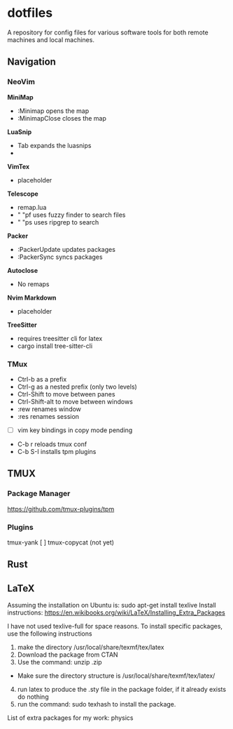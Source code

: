 # dotfiles
A repository for config files for various software tools for both remote machines and local machines.

## Navigation
### NeoVim

**MiniMap**

- :Minimap opens the map
- :MinimapClose closes the map

**LuaSnip**

- Tab expands the luasnips
- 

**VimTex**

- placeholder

**Telescope**

- remap.lua
- " "pf uses fuzzy finder to search files
- " "ps uses ripgrep to search

**Packer**

- :PackerUpdate updates packages
- :PackerSync syncs packages

**Autoclose**

- No remaps

**Nvim Markdown**

- placeholder

**TreeSitter**

- requires treesitter cli for latex
- cargo install tree-sitter-cli
 
### TMux
 - Ctrl-b as a prefix
 - Ctrl-g as a nested prefix (only two levels)
 - Ctrl-Shift <arrow> to move between panes
 - Ctrl-Shift-alt <arrow> to move between windows
 - :rew renames window
 - :res renames session
 - [ ] vim key bindings in copy mode pending
 - C-b r reloads tmux conf
 - C-b S-I installs tpm plugins

## TMUX
### Package Manager
https://github.com/tmux-plugins/tpm

### Plugins
tmux-yank
[ ] tmux-copycat (not yet)

## Rust


## LaTeX
Assuming the installation on Ubuntu is:
sudo apt-get install texlive
Install instructions: https://en.wikibooks.org/wiki/LaTeX/Installing_Extra_Packages

I have not used texlive-full for space reasons.
To install specific packages, use the following instructions
1) make the directory /usr/local/share/texmf/tex/latex
2) Download the package from CTAN
3) Use the command: unzip <package>.zip
 - Make sure the directory structure is /usr/local/share/texmf/tex/latex/<package>
4) run latex to produce the .sty file in the package folder, if it already exists do nothing
5) run the command: sudo texhash to install the package.

List of extra packages for my work:
physics
